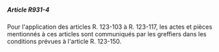 ##### Article R931-4

Pour l'application des articles R. 123-103 à R. 123-117, les actes et pièces mentionnés à ces articles sont communiqués par les greffiers dans les conditions prévues à l'article R. 123-150.

